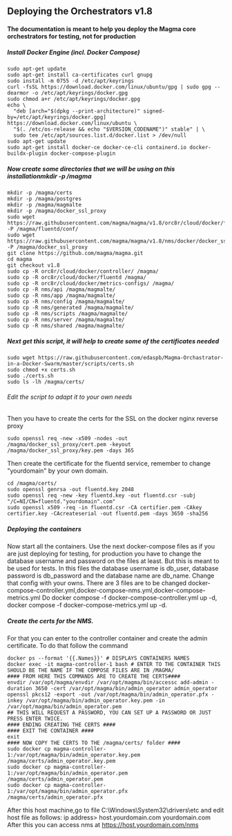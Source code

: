 ## Deploying the Orchestrators v1.8
#### The documentation is meant to help you deploy the Magma core orchestrators for testing, not for production 
##### Install Docker Engine (incl. Docker Compose)
```
sudo apt-get update
sudo apt-get install ca-certificates curl gnupg
sudo install -m 0755 -d /etc/apt/keyrings
curl -fsSL https://download.docker.com/linux/ubuntu/gpg | sudo gpg --dearmor -o /etc/apt/keyrings/docker.gpg
sudo chmod a+r /etc/apt/keyrings/docker.gpg
echo \
  "deb [arch="$(dpkg --print-architecture)" signed-by=/etc/apt/keyrings/docker.gpg] https://download.docker.com/linux/ubuntu \
  "$(. /etc/os-release && echo "$VERSION_CODENAME")" stable" | \
  sudo tee /etc/apt/sources.list.d/docker.list > /dev/null
sudo apt-get update
sudo apt-get install docker-ce docker-ce-cli containerd.io docker-buildx-plugin docker-compose-plugin
```
##### Now create some directories that we will be using on this installationmkdir -p /magma
```
mkdir -p /magma/certs
mkdir -p /magma/postgres
mkdir -p /magma/magmalte
mkdir -p /magma/docker_ssl_proxy
sudo wget https://raw.githubusercontent.com/magma/magma/v1.8/orc8r/cloud/docker/fluentd/conf/fluent.conf -P /magma/fluentd/conf/
sudo wget https://raw.githubusercontent.com/magma/magma/v1.8/nms/docker/docker_ssl_proxy/proxy_ssl.conf -P /magma/docker_ssl_proxy
git clone https://github.com/magma/magma.git
cd magma
git checkout v1.8
sudo cp -R orc8r/cloud/docker/controller/ /magma/
sudo cp -R orc8r/cloud/docker/fluentd /magma/
sudo cp -R orc8r/cloud/docker/metrics-configs/ /magma/
sudo cp -R nms/api /magma/magmalte/
sudo cp -R nms/app /magma/magmalte/
sudo cp -R nms/config /magma/magmalte/
sudo cp -R nms/generated /magma/magmalte/
sudo cp -R nms/scripts /magma/magmalte/
sudo cp -R nms/server /magma/magmalte/
sudo cp -R nms/shared /magma/magmalte/
```
##### Next get this script, it will help to create some of the certificates needed
```
sudo wget https://raw.githubusercontent.com/edaspb/Magma-Orchastrator-in-a-Docker-Swarm/master/scripts/certs.sh
sudo chmod +x certs.sh
sudo ./certs.sh
sudo ls -lh /magma/certs/
```
###### Edit the script to adapt it to your own needs 
Then you have to create the certs for the SSL on the docker nginx reverse proxy 
```
sudo openssl req -new -x509 -nodes -out /magma/docker_ssl_proxy/cert.pem -keyout /magma/docker_ssl_proxy/key.pem -days 365
```
Then create the certificate for the fluentd service, remember to change "yourdomain" by your own domain. 
```
cd /magma/certs/
sudo openssl genrsa -out fluentd.key 2048
sudo openssl req -new -key fluentd.key -out fluentd.csr -subj "/C=NI/CN=fluentd."yourdomain".com"
sudo openssl x509 -req -in fluentd.csr -CA certifier.pem -CAkey certifier.key -CAcreateserial -out fluentd.pem -days 3650 -sha256
```
##### Deploying the containers 

Now start all the containers. Use the next docker-compose files as if you are just deploying for testing, for production you have to change the database username and password on the files at least. But this is meant to be used for tests. 
In this files the database username is db_user, database password is db_password and the database name are db_name. Change that config with your owns. 
  There are 3 files are to be changed docker-compose-controller.yml,docker-compose-nms.yml,docker-compose-metrics.yml
  Do docker compose -f docker-compose-controller.yml up -d, docker compose -f docker-compose-metrics.yml up -d. 
##### Create the certs for the NMS.  
For that you can enter to the controller container and create the admin certificate. To do that follow the command 
```
docker ps --format '{{.Names}}' # DISPLAYS CONTAINERS NAMES
docker exec -it magma-controller-1 bash # ENTER TO THE CONTAINER THIS SHOULD BE THE NAME IF THE COMPOSE FILES ARE IN /MAGMA/
#### FROM HERE THIS COMMANDS ARE TO CREATE THE CERTS####
envdir /var/opt/magma/envdir /var/opt/magma/bin/accessc add-admin -duration 3650 -cert /var/opt/magma/bin/admin_operator admin_operator
openssl pkcs12 -export -out /var/opt/magma/bin/admin_operator.pfx -inkey /var/opt/magma/bin/admin_operator.key.pem -in /var/opt/magma/bin/admin_operator.pem
## THIS WILL REQUEST A PASSWORD, YOU CAN SET UP A PASSWORD OR JUST PRESS ENTER TWICE.
#### ENDING CREATING THE CERTS ####
#### EXIT THE CONTAINER ####
exit
#### NOW COPY THE CERTS TO THE /magma/certs/ folder ####
sudo docker cp magma-controller-1:/var/opt/magma/bin/admin_operator.key.pem /magma/certs/admin_operator.key.pem
sudo docker cp magma-controller-1:/var/opt/magma/bin/admin_operator.pem /magma/certs/admin_operator.pem
sudo docker cp magma-controller-1:/var/opt/magma/bin/admin_operator.pfx /magma/certs/admin_operator.pfx
```
After this host machine,go to file
C:\Windows\System32\drivers\etc
and edit host file as follows:
ip address> host.yourdomain.com yourdomain.com
After this 
you can access nms at
https://host.yourdomain.com/nms
